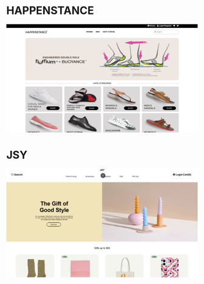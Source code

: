 <h1>HAPPENSTANCE</h1>
<a href="https://ephemeral-nougat-c0d186.netlify.app/"><img src="https://github.com/Kashi5656/KASHI-CSS/blob/4b37ba3387814dec3b5682044239a1e35f1826d7/Happ.png"></a>


<h1>JSY</h1>
<a href="https://unrivaled-cactus-411f73.netlify.app/"><img src="https://github.com/Kashi5656/KASHI-CSS/blob/24196410b2af9d6d0da2514ff5fcff5ad3ad9e25/nav.png"></a>
